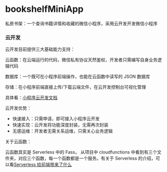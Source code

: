 # bookshelfMiniApp
私房书架：一个查询书籍详情和收藏的微信小程序，采用云开发开发微信小程序

### 云开发

云开发目前提供三大基础能力支持：

云函数：在云端运行的代码，微信私有协议天然鉴权，开发者只需编写自身业务逻辑代码

数据库：一个既可在小程序前端操作，也能在云函数中读写的 JSON 数据库

存储：在小程序前端直接上传/下载云端文件，在云开发控制台可视化管理

具体看：[小程序云开发文档](https://developers.weixin.qq.com/miniprogram/dev/wxcloud/basis/getting-started.html)

云开发优势：

* 快速接入：只需申请，即可接入小程序云开发
* 快速实现：云开发将功能深度封装，无需再次封装
* 无感运维：开发者无需关系运维，只需关心业务逻辑

关于云函数：

云函数其实是 Serverless 中的 Fass， 从项目中 cloudfunctions 中看到有三个文件夹，对应三个函数，每一个函数都是一个服务。有关于 Serverless 的介绍，可以看[Serverless 给前端带来了什么](https://github.com/dt-fe/weekly/blob/master/94.%E7%B2%BE%E8%AF%BB%E3%80%8AServerless%20%E7%BB%99%E5%89%8D%E7%AB%AF%E5%B8%A6%E6%9D%A5%E4%BA%86%E4%BB%80%E4%B9%88%E3%80%8B.md)

